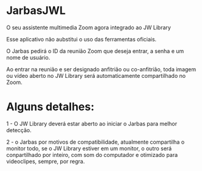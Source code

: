 # JarbasJWL
O seu assistente multimedia Zoom agora integrado ao JW Library

Esse aplicativo não aubstitui o uso das ferramentas oficiais.

O Jarbas pedirá o ID da reunião Zoom que deseja entrar, a senha e um nome de usuário.

Ao entrar na reunião e ser designado anfitrião ou co-anfitrião, toda imagem ou vídeo aberto no JW Library será automaticamente compartilhado no Zoom.

# Alguns detalhes:

1 - O JW Library deverá estar aberto ao iniciar o Jarbas para melhor detecção.

2 - o Jarbas por motivos de compatibilidade, atualmente compartilha o monitor todo, se o JW Library estiver em um monitor, o outro será conpartilhado por inteiro, com som do computador e otimizado para videoclipes, sempre, por regra.